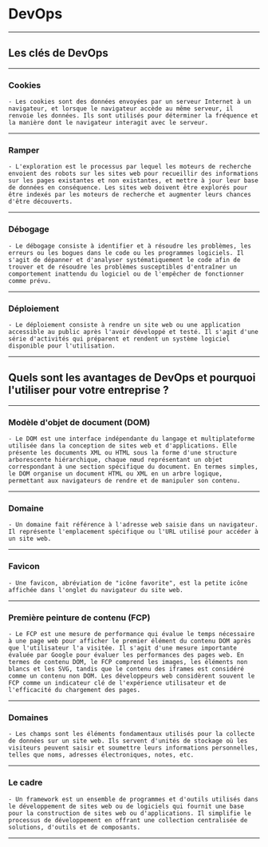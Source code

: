 # **DevOps**
---

## **Les clés de DevOps**
---

### **Cookies**
    - Les cookies sont des données envoyées par un serveur Internet à un navigateur, et lorsque le navigateur accède au même serveur, il renvoie les données. Ils sont utilisés pour déterminer la fréquence et la manière dont le navigateur interagit avec le serveur.
---

### **Ramper**
    - L'exploration est le processus par lequel les moteurs de recherche envoient des robots sur les sites web pour recueillir des informations sur les pages existantes et non existantes, et mettre à jour leur base de données en conséquence. Les sites web doivent être explorés pour être indexés par les moteurs de recherche et augmenter leurs chances d'être découverts.
---

### **Débogage**
    - Le débogage consiste à identifier et à résoudre les problèmes, les erreurs ou les bogues dans le code ou les programmes logiciels. Il s'agit de dépanner et d'analyser systématiquement le code afin de trouver et de résoudre les problèmes susceptibles d'entraîner un comportement inattendu du logiciel ou de l'empêcher de fonctionner comme prévu.
---

### **Déploiement**
    - Le déploiement consiste à rendre un site web ou une application accessible au public après l'avoir développé et testé. Il s'agit d'une série d'activités qui préparent et rendent un système logiciel disponible pour l'utilisation.
---

## **Quels sont les avantages de DevOps et pourquoi l'utiliser pour votre entreprise ?**
---

### **Modèle d'objet de document (DOM)**
    - Le DOM est une interface indépendante du langage et multiplateforme utilisée dans la conception de sites web et d'applications. Elle présente les documents XML ou HTML sous la forme d'une structure arborescente hiérarchique, chaque nœud représentant un objet correspondant à une section spécifique du document. En termes simples, le DOM organise un document HTML ou XML en un arbre logique, permettant aux navigateurs de rendre et de manipuler son contenu.
---

### **Domaine**
    - Un domaine fait référence à l'adresse web saisie dans un navigateur. Il représente l'emplacement spécifique ou l'URL utilisé pour accéder à un site web.
---

### **Favicon**
    - Une favicon, abréviation de "icône favorite", est la petite icône affichée dans l'onglet du navigateur du site web.
---

### **Première peinture de contenu (FCP)**
    - Le FCP est une mesure de performance qui évalue le temps nécessaire à une page web pour afficher le premier élément du contenu DOM après que l'utilisateur l'a visitée. Il s'agit d'une mesure importante évaluée par Google pour évaluer les performances des pages web. En termes de contenu DOM, le FCP comprend les images, les éléments non blancs et les SVG, tandis que le contenu des iframes est considéré comme un contenu non DOM. Les développeurs web considèrent souvent le FCP comme un indicateur clé de l'expérience utilisateur et de l'efficacité du chargement des pages.
---

### **Domaines**
    - Les champs sont les éléments fondamentaux utilisés pour la collecte de données sur un site web. Ils servent d'unités de stockage où les visiteurs peuvent saisir et soumettre leurs informations personnelles, telles que noms, adresses électroniques, notes, etc.
---

### **Le cadre**
    - Un framework est un ensemble de programmes et d'outils utilisés dans le développement de sites web ou de logiciels qui fournit une base pour la construction de sites web ou d'applications. Il simplifie le processus de développement en offrant une collection centralisée de solutions, d'outils et de composants.
---